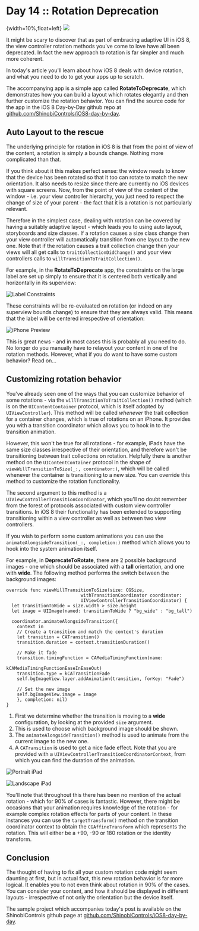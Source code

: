 # Day 14 :: Rotation Deprecation

{width=10%,float=left}
![](images/14/thumbnail.png)

It might be scary to discover that as part of embracing adaptive UI in iOS 8, the
view controller rotation methods you've come to love have all been deprecated.
In fact the new approach to rotation is far simpler and much more coherent.

In today's article you'll learn about how iOS 8 deals with device rotation, and
what you need to do to get your apps up to scratch.

The accompanying app is a simple app called __RotateToDeprecate__, which
demonstrates how you can build a layout which rotates elegantly and then further
customize the rotation behavior. You can find the source code for the app in the
iOS 8 Day-by-Day github repo at
[github.com/ShinobiControls/iOS8-day-by-day](https://github.com/ShinobiControls/iOS8-day-by-day).

## Auto Layout to the rescue

The underlying principle for rotation in iOS 8 is that from the point of view of
the content, a rotation is simply a bounds change. Nothing more complicated than
that.

If you think about it this makes perfect sense: the window needs to know that
the device has been rotated so that it too can rotate to match the new
orientation. It also needs to resize since there are currently no iOS devices
with square screens. Now, from the point of view of the content of the window -
i.e. your view controller hierarchy, you just need to respect the change of size
of your parent - the fact that it is a rotation is not particularly relevant.

Therefore in the simplest case, dealing with rotation can be covered by having a
suitably adaptive layout - which leads you to using auto layout, storyboards and
size classes. If a rotation causes a size class change then your view controller
will automatically transition from one layout to the new one. Note that if the
rotation causes a trait collection change then your views will all get calls to
`traitCollectionDidChange()` and your view controllers calls to
`willTransitionToTraitCollection()`.

For example, in the __RotateToDeprecate__ app, the constraints on the large
label are set up simply to ensure that it is centered both vertically and
horizontally in its superview:

![Label Constraints](images/14/constraints.png)

These constraints will be re-evaluated on rotation (or indeed on any superview
bounds change) to ensure that they are always valid. This means that the label
will be centered irrespective of orientation:

![iPhone Preview](images/14/iphone_rotation_preview.png)

This is great news - and in most cases this is probably all you need to do. No
longer do you manually have to relayout your content in one of the rotation
methods. However, what if you do want to have some custom behavior? Read on...

## Customizing rotation behavior

You've already seen one of the ways that you can customize behavior of some
rotations - via the `willTransitionToTraitCollection()` method (which is on the
`UIContentContainer` protocol, which is itself adopted by `UIViewController`).
This method will be called _whenever_ the trait collection for a container
changes, which is true of rotations on an iPhone. It provides you with a
transition coordinator which allows you to hook in to the transition animation.

However, this won't be true for all rotations - for example, iPads have the same
size classes irrespective of their orientation, and therefore won't be
transitioning between trait collections on rotation. Helpfully there is another
method on the `UIContentContainer` protocol in the shape of 
`viewWillTransitionToSize(_:, coordinator:)`, which will be called whenever the
container is transitioning to a new size. You can override this method to
customize the rotation functionality.

The second argument to this method is a `UIViewControllerTransitionCoordinator`,
which you'll no doubt remember from the forest of protocols associated with
custom view controller transitions. In iOS 8 their functionality has been
extended to supporting transitioning within a view controller as well as between
two view controllers.

If you wish to perform some custom animations you can use the
`animateAlongsideTransition(_:, completion:)` method which allows you to hook
into the system animation itself.

For example, in __DeprecateToRotate__, there are 2 possible background images -
one which should be associated with a __tall__ orientation, and one with
__wide__. The following method performs the switch between the background images:

    override func viewWillTransitionToSize(size: CGSize,
                                withTransitionCoordinator coordinator:
                                UIViewControllerTransitionCoordinator) {
      let transitionToWide = size.width > size.height
      let image = UIImage(named: transitionToWide ? "bg_wide" : "bg_tall")
      
      coordinator.animateAlongsideTransition({
        context in
        // Create a transition and match the context's duration
        let transition = CATransition()
        transition.duration = context.transitionDuration()
        
        // Make it fade
        transition.timingFunction = CAMediaTimingFunction(name:
                                                kCAMediaTimingFunctionEaseInEaseOut)
        transition.type = kCATransitionFade
        self.bgImageView.layer.addAnimation(transition, forKey: "Fade")
        
        // Set the new image
        self.bgImageView.image = image
        }, completion: nil)
    }

1. First we determine whether the transition is moving to a __wide__
configuration, by looking at the provided `size` argument.
2. This is used to choose which background image should be shown.
3. The `animateAlongsideTransition()` method is used to animate from the current
image to the new one.
4. A `CATransition` is used to get a nice fade effect. Note that you are
provided with a `UIViewControllerTransitionCoordinatorContext`, from which you
can find the duration of the animation.

![Portrait iPad](images/14/ipad_portrait.png)

![Landscape iPad](images/14/ipad_landscape.png)

You'll note that throughout this there has been no mention of the actual
rotation - which for 90% of cases is fantastic. However, there might be
occasions that your animation requires knowledge of the rotation - for example
complex rotation effects for parts of your content. In these instances you can
use the `targetTransform()` method on the transition coordinator context to
obtain the `CGAffineTransform` which represents the rotation. This will either
be a +90, -90 or 180 rotation or the identity transform.

## Conclusion

The thought of having to fix all your custom rotation code might seem daunting
at first, but in actual fact, this new rotation behavior is far more logical.
It enables you to not even think about rotation in 90% of the cases. You can
consider your content, and how it should be displayed in different layouts -
irrespective of not only the orientation but the device itself.

The sample project which accompanies today's post is available on the
ShinobiControls github page at
[github.com/ShinobiControls/iOS8-day-by-day](https://github.com/ShinobiControls/iOS8-day-by-day).

